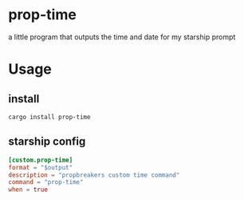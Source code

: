 # prop-time
a little program that outputs the time and date for my starship prompt

# Usage
## install
`cargo install prop-time`
## starship config
```toml
[custom.prop-time]
format = "$output"
description = "propbreakers custom time command"
command = "prop-time"
when = true
```
